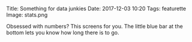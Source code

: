 Title: Something for data junkies
Date: 2017-12-03 10:20
Tags: featurette
Image: stats.png

Obsessed with numbers? This screens for you. The little blue bar at the bottom lets you know how long there is to go.

